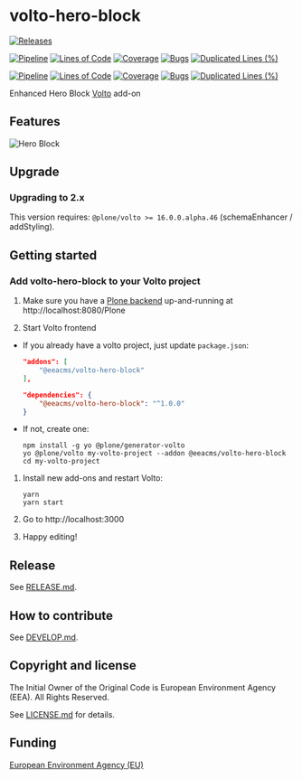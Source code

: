 # volto-hero-block

[![Releases](https://img.shields.io/github/v/release/eea/volto-hero-block)](https://github.com/eea/volto-hero-block/releases)

[![Pipeline](https://ci.eionet.europa.eu/buildStatus/icon?job=volto-addons%2Fvolto-hero-block%2Fmaster&subject=master)](https://ci.eionet.europa.eu/view/Github/job/volto-addons/job/volto-hero-block/job/master/display/redirect)
[![Lines of Code](https://sonarqube.eea.europa.eu/api/project_badges/measure?project=volto-hero-block-master&metric=ncloc)](https://sonarqube.eea.europa.eu/dashboard?id=volto-hero-block-master)
[![Coverage](https://sonarqube.eea.europa.eu/api/project_badges/measure?project=volto-hero-block-master&metric=coverage)](https://sonarqube.eea.europa.eu/dashboard?id=volto-hero-block-master)
[![Bugs](https://sonarqube.eea.europa.eu/api/project_badges/measure?project=volto-hero-block-master&metric=bugs)](https://sonarqube.eea.europa.eu/dashboard?id=volto-hero-block-master)
[![Duplicated Lines (%)](https://sonarqube.eea.europa.eu/api/project_badges/measure?project=volto-hero-block-master&metric=duplicated_lines_density)](https://sonarqube.eea.europa.eu/dashboard?id=volto-hero-block-master)

[![Pipeline](https://ci.eionet.europa.eu/buildStatus/icon?job=volto-addons%2Fvolto-hero-block%2Fdevelop&subject=develop)](https://ci.eionet.europa.eu/view/Github/job/volto-addons/job/volto-hero-block/job/develop/display/redirect)
[![Lines of Code](https://sonarqube.eea.europa.eu/api/project_badges/measure?project=volto-hero-block-develop&metric=ncloc)](https://sonarqube.eea.europa.eu/dashboard?id=volto-hero-block-develop)
[![Coverage](https://sonarqube.eea.europa.eu/api/project_badges/measure?project=volto-hero-block-develop&metric=coverage)](https://sonarqube.eea.europa.eu/dashboard?id=volto-hero-block-develop)
[![Bugs](https://sonarqube.eea.europa.eu/api/project_badges/measure?project=volto-hero-block-develop&metric=bugs)](https://sonarqube.eea.europa.eu/dashboard?id=volto-hero-block-develop)
[![Duplicated Lines (%)](https://sonarqube.eea.europa.eu/api/project_badges/measure?project=volto-hero-block-develop&metric=duplicated_lines_density)](https://sonarqube.eea.europa.eu/dashboard?id=volto-hero-block-develop)

Enhanced Hero Block [Volto](https://github.com/plone/volto) add-on

## Features

![Hero Block](./docs/volto-hero-block.gif)

## Upgrade

### Upgrading to 2.x

This version requires: `@plone/volto >= 16.0.0.alpha.46` (schemaEnhancer / addStyling).

## Getting started

### Add volto-hero-block to your Volto project

1. Make sure you have a [Plone backend](https://plone.org/download) up-and-running at http://localhost:8080/Plone

1. Start Volto frontend

- If you already have a volto project, just update `package.json`:

  ```JSON
  "addons": [
      "@eeacms/volto-hero-block"
  ],

  "dependencies": {
      "@eeacms/volto-hero-block": "^1.0.0"
  }
  ```

- If not, create one:

  ```
  npm install -g yo @plone/generator-volto
  yo @plone/volto my-volto-project --addon @eeacms/volto-hero-block
  cd my-volto-project
  ```

1. Install new add-ons and restart Volto:

   ```
   yarn
   yarn start
   ```

1. Go to http://localhost:3000

1. Happy editing!

## Release

See [RELEASE.md](https://github.com/eea/volto-hero-block/blob/master/RELEASE.md).

## How to contribute

See [DEVELOP.md](https://github.com/eea/volto-hero-block/blob/master/DEVELOP.md).

## Copyright and license

The Initial Owner of the Original Code is European Environment Agency (EEA).
All Rights Reserved.

See [LICENSE.md](https://github.com/eea/volto-hero-block/blob/master/LICENSE.md) for details.

## Funding

[European Environment Agency (EU)](http://eea.europa.eu)
